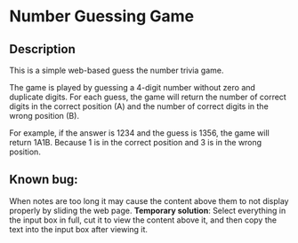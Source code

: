 # Number Guessing Game

## Description

This is a simple web-based guess the number trivia game.

The game is played by guessing a 4-digit number without zero and duplicate digits. For each guess, the game will return the number of correct digits in the correct position (A) and the number of correct digits in the wrong position (B).

For example, if the answer is 1234 and the guess is 1356, the game will return 1A1B. Because 1 is in the correct position and 3 is in the wrong position.

## Known bug:

When notes are too long it may cause the content above them to not display properly by sliding the web page. **Temporary solution**: Select everything in the input box in full, cut it to view the content above it, and then copy the text into the input box after viewing it.